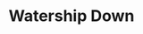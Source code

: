 ---
title: "Watership Down"
description: "Asli gak menyangka kalau cerita kelinci bisa seepic ini. Ada El Ahrairah yang licik dan penuh trick, ada Bigwik si warrior sejati yang berani menghalau kebengisan Jendral Wootwort. Beneran asik dan apik."
cover: "/images/reading/watership-down.jpeg"
publishDate: 2024-07-15
authors: "Richard Adams"
---